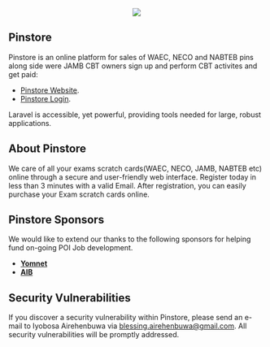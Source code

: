 <p align="center"><img src="https://app.pinstore.com.ng/assets/images/favicon.png"></p>


## Pinstore

Pinstore is an online platform for sales of WAEC, NECO and NABTEB pins along side were JAMB CBT owners sign up and perform CBT activites and get paid:

- [Pinstore Website](https://www.pinstore.com.ng).
- [Pinstore Login](https://www.app.pinstore.com.ng/login).

Laravel is accessible, yet powerful, providing tools needed for large, robust applications.

## About Pinstore

We care of all your exams scratch cards(WAEC, NECO, JAMB, NABTEB etc) online through a secure and user-friendly web interface. Register today in less than 3 minutes with a valid Email. After registration, you can easily purchase your Exam scratch cards online.

## Pinstore Sponsors

We would like to extend our thanks to the following sponsors for helping fund on-going POI Job development.

- **[Yomnet](https://yomnet.com.ng/)**
- **[AIB](https://aibng.com.ng/)**


## Security Vulnerabilities

If you discover a security vulnerability within Pinstore, please send an e-mail to Iyobosa Airehenbuwa via [blessing.airehenbuwa@gmail.com](mailto:blessing.airehenbuwa@gmail.com). All security vulnerabilities will be promptly addressed.

